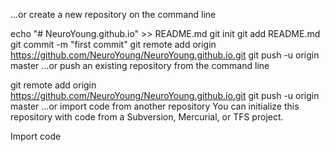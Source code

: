 …or create a new repository on the command line

echo "# NeuroYoung.github.io" >> README.md
git init
git add README.md
git commit -m "first commit"
git remote add origin https://github.com/NeuroYoung/NeuroYoung.github.io.git
git push -u origin master
…or push an existing repository from the command line

git remote add origin https://github.com/NeuroYoung/NeuroYoung.github.io.git
git push -u origin master
…or import code from another repository
You can initialize this repository with code from a Subversion, Mercurial, or TFS project.

Import code
